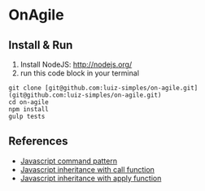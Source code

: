 OnAgile
========

Install & Run
-----------
  1. Install NodeJS: http://nodejs.org/
  2. run this code block in your terminal

```
git clone [git@github.com:luiz-simples/on-agile.git](git@github.com:luiz-simples/on-agile.git)
cd on-agile
npm install
gulp tests
```

References
-----------
* [Javascript command pattern](http://addyosmani.com/resources/essentialjsdesignpatterns/book/#commandpatternjavascript)
* [Javascript inheritance with call function](https://developer.mozilla.org/en-US/docs/Web/JavaScript/Reference/Global_Objects/Function/call)
* [Javascript inheritance with apply function](https://developer.mozilla.org/en-US/docs/Web/JavaScript/Reference/Global_Objects/Function/apply)
